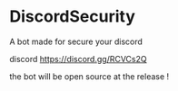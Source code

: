 # DiscordSecurity
A bot made for secure your discord

discord https://discord.gg/RCVCs2Q

the bot will be open source at the release !
